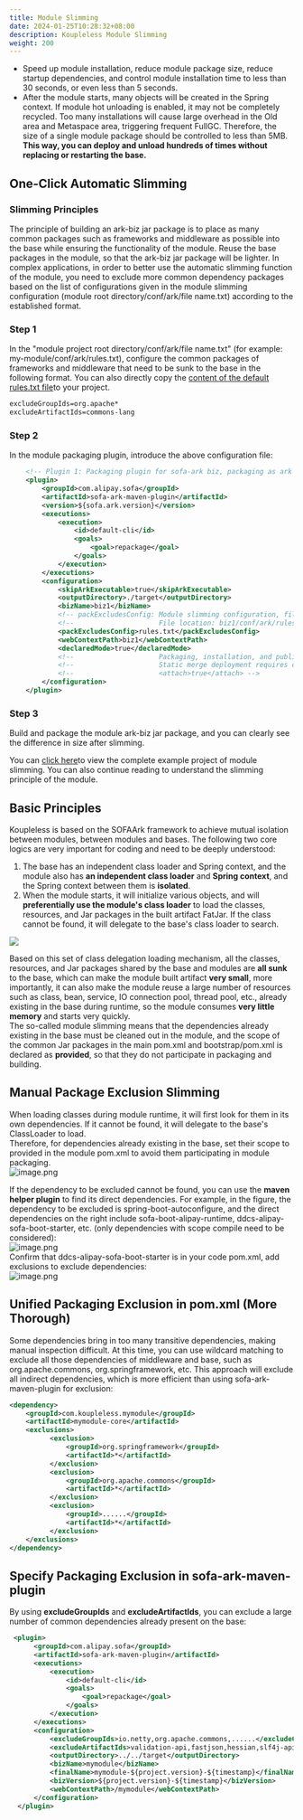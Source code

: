 ```yaml
---
title: Module Slimming
date: 2024-01-25T10:28:32+08:00
description: Koupleless Module Slimming
weight: 200
---
```


- Speed up module installation, reduce module package size, reduce startup dependencies, and control module installation time to less than 30 seconds, or even less than 5 seconds.
- After the module starts, many objects will be created in the Spring context. If module hot unloading is enabled, it may not be completely recycled. Too many installations will cause large overhead in the Old area and Metaspace area, triggering frequent FullGC. Therefore, the size of a single module package should be controlled to less than 5MB. **This way, you can deploy and unload hundreds of times without replacing or restarting the base.**

## One-Click Automatic Slimming

### Slimming Principles

The principle of building an ark-biz jar package is to place as many common packages such as frameworks and middleware as possible into the base while ensuring the functionality of the module. Reuse the base packages in the module, so that the ark-biz jar package will be lighter. In complex applications, in order to better use the automatic slimming function of the module, you need to exclude more common dependency packages based on the list of configurations given in the module slimming configuration (module root directory/conf/ark/file name.txt) according to the established format.

### Step 1

In the "module project root directory/conf/ark/file name.txt" (for example: my-module/conf/ark/rules.txt), configure the common packages of frameworks and middleware that need to be sunk to the base in the following format. You can also directly copy the [content of the default rules.txt file](https://github.com/koupleless/koupleless/blob/main/samples/springboot-samples/slimming/log4j2/biz1/conf/ark/rules.txt)to your project.

```xml
excludeGroupIds=org.apache*
excludeArtifactIds=commons-lang
```

### Step 2

In the module packaging plugin, introduce the above configuration file:

```xml
    <!-- Plugin 1: Packaging plugin for sofa-ark biz, packaging as ark biz jar -->
    <plugin>
        <groupId>com.alipay.sofa</groupId>
        <artifactId>sofa-ark-maven-plugin</artifactId>
        <version>${sofa.ark.version}</version>
        <executions>
            <execution>
                <id>default-cli</id>
                <goals>
                    <goal>repackage</goal>
                </goals>
            </execution>
        </executions>
        <configuration>
            <skipArkExecutable>true</skipArkExecutable>
            <outputDirectory>./target</outputDirectory>
            <bizName>biz1</bizName>
            <!-- packExcludesConfig: Module slimming configuration, file name custom, corresponding to the configuration -->
            <!--                     File location: biz1/conf/ark/rules.txt -->
            <packExcludesConfig>rules.txt</packExcludesConfig>
            <webContextPath>biz1</webContextPath>
            <declaredMode>true</declaredMode>
            <!--                     Packaging, installation, and publication ark biz -->
            <!--                     Static merge deployment requires configuration -->
            <!--                     <attach>true</attach> -->
        </configuration>
    </plugin>
```

### Step 3

Build and package the module ark-biz jar package, and you can clearly see the difference in size after slimming.

You can [click here](https://github.com/koupleless/koupleless/tree/master/samples/springboot-samples/slimming)to view the complete example project of module slimming. You can also continue reading to understand the slimming principle of the module.


## Basic Principles
Koupleless is based on the SOFAArk framework to achieve mutual isolation between modules, between modules and bases. The following two core logics are very important for coding and need to be deeply understood:

1. The base has an independent class loader and Spring context, and the module also has **an independent class loader** and **Spring context**, and the Spring context between them is **isolated**.
2. When the module starts, it will initialize various objects, and will **preferentially use the module's class loader** to load the classes, resources, and Jar packages in the built artifact FatJar. If the class cannot be found, it will delegate to the base's class loader to search.

![](https://intranetproxy.alipay.com/skylark/lark/0/2023/jpeg/8276/1678275655551-75bf283f-3817-447a-84b2-7f6f7f773300.jpeg)

Based on this set of class delegation loading mechanism, all the classes, resources, and Jar packages shared by the base and modules are **all sunk** to the base, which can make the module built artifact **very small**, more importantly, it can also make the module reuse a large number of resources such as class, bean, service, IO connection pool, thread pool, etc., already existing in the base during runtime, so the module consumes **very little memory** and starts very quickly. <br /> The so-called module slimming means that the dependencies already existing in the base must be cleaned out in the module, and the scope of the common Jar packages in the main pom.xml and bootstrap/pom.xml is declared as **provided**, so that they do not participate in packaging and building.


## Manual Package Exclusion Slimming
When loading classes during module runtime, it will first look for them in its own dependencies. If it cannot be found, it will delegate to the base's ClassLoader to load.<br />Therefore, for dependencies already existing in the base, set their scope to provided in the module pom.xml to avoid them participating in module packaging.<br />![image.png](https://intranetproxy.alipay.com/skylark/lark/0/2023/png/8276/1678276103445-036d226e-4f88-40bc-937d-90fd4c60b83d.png#clientId=udf1ce5b3-f5a9-4&from=paste&height=521&id=jFiln&originHeight=1042&originWidth=1848&originalType=binary&ratio=2&rotation=0&showTitle=false&size=957278&status=done&style=none&taskId=u254c8709-de81-4175-bcf8-f1c4a26bc49&title=&width=924)

If the dependency to be excluded cannot be found, you can use the **maven helper plugin** to find its direct dependencies. For example, in the figure, the dependency to be excluded is spring-boot-autoconfigure, and the direct dependencies on the right include sofa-boot-alipay-runtime, ddcs-alipay-sofa-boot-starter, etc. (only dependencies with scope compile need to be considered):<br />![image.png](https://intranetproxy.alipay.com/skylark/lark/0/2023/png/191604/1691733668683-34a9d11f-3ca6-4b66-a4e3-22ade9413094.png#clientId=u05d65c58-49f7-4&from=paste&height=869&id=u467da8b5&originHeight=1738&originWidth=2644&originalType=binary&ratio=2&rotation=0&showTitle=false&size=1043897&status=done&style=none&taskId=u70530c01-d7a5-4ca9-875d-3785f59242b&title=&width=1322)<br />Confirm that ddcs-alipay-sofa-boot-starter is in your code pom.xml, add exclusions to exclude dependencies: <br />![image.png](https://intranetproxy.alipay.com/skylark/lark/0/2023/png/191604/1691735644585-9201c203-b749-46e9-ab96-49ecc8090098.png#clientId=uda997d0f-c9aa-4&from=paste&height=244&id=ub08bbabe&originHeight=488&originWidth=1476&originalType=binary&ratio=2&rotation=0&showTitle=false&size=85290&status=done&style=none&taskId=u7f72a9d1-a1cd-422e-a50a-beafc4a9c4a&title=&width=738)


## Unified Packaging Exclusion in pom.xml (More Thorough)
Some dependencies bring in too many transitive dependencies, making manual inspection difficult. At this time, you can use wildcard matching to exclude all those dependencies of middleware and base, such as org.apache.commons, org.springframework, etc. This approach will exclude all indirect dependencies, which is more efficient than using sofa-ark-maven-plugin for exclusion:
```xml
<dependency>
    <groupId>com.koupleless.mymodule</groupId>
    <artifactId>mymodule-core</artifactId>
    <exclusions>
          <exclusion>
              <groupId>org.springframework</groupId>
              <artifactId>*</artifactId>
          </exclusion>
          <exclusion>
              <groupId>org.apache.commons</groupId>
              <artifactId>*</artifactId>
          </exclusion>
          <exclusion>
              <groupId>......</groupId>
              <artifactId>*</artifactId>
          </exclusion>
    </exclusions>
</dependency>
```

## Specify Packaging Exclusion in sofa-ark-maven-plugin
By using **excludeGroupIds** and **excludeArtifactIds**, you can exclude a large number of common dependencies already present on the base:
```xml
 <plugin>
      <groupId>com.alipay.sofa</groupId>
      <artifactId>sofa-ark-maven-plugin</artifactId>
      <executions>
          <execution>
              <id>default-cli</id>
              <goals>
                  <goal>repackage</goal>
              </goals>
          </execution>
      </executions>
      <configuration>
          <excludeGroupIds>io.netty,org.apache.commons,......</excludeGroupIds>
          <excludeArtifactIds>validation-api,fastjson,hessian,slf4j-api,junit,velocity,......</excludeArtifactIds>
          <outputDirectory>../../target</outputDirectory>
          <bizName>mymodule</bizName>
          <finalName>mymodule-${project.version}-${timestamp}</finalName>
          <bizVersion>${project.version}-${timestamp}</bizVersion>
          <webContextPath>/mymodule</webContextPath>
      </configuration>
  </plugin>
```

<br/>
<br/>
